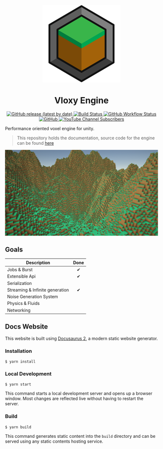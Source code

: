 <p align="center">
  <img src=".github/assets/vloxy_logo.svg" width=256>
  <h1 align="center">Vloxy Engine</h1>
</p>

<p align="center">
  <a href="https://github.com/BLaZeKiLL/VloxyEngine/releases">
    <img alt="GitHub release (latest by date)" src="https://img.shields.io/github/v/release/BLaZeKiLL/VloxyEngine">
  </a>
  <a href="https://github.com/BLaZeKiLL/VloxyEngine/actions">
    <img alt="Build Status" src="https://img.shields.io/github/workflow/status/BLaZeKiLL/VloxyEngine/Build">
  </a>
  <a href="https://blazekill.github.io/vloxy-docs/">
    <img alt="GitHub Workflow Status" src="https://img.shields.io/github/workflow/status/BLaZeKiLL/vloxy-docs/Deploy%20to%20GitHub%20Pages?label=docs">
  </a>
  <a href="https://github.com/BLaZeKiLL/VloxyEngine/blob/main/LICENSE.md">
    <img alt="GitHub" src="https://img.shields.io/github/license/BLaZeKiLL/VloxyEngine">
  </a>
  <a href="https://www.youtube.com/c/CodeBlazeX">
    <img alt="YouTube Channel Subscribers" src="https://img.shields.io/youtube/channel/subscribers/UC_qfPIYfXOvg0SDAc8Z68WA?label=CodeBlaze&style=social">
  </a>
</p>

Performance oriented voxel engine for unity.

> This repository holds the documentation, source code for the engine can be found [here](https://github.com/BLaZeKiLL/VloxyEngine)

<img src=".github/assets/vloxy_engine.png">

## Goals
| Description                     | Done |
|---------------------------------|:----:|
| Jobs & Burst                    |  ✔   |
| Extensible Api                  |  ✔   |
| Serialization                   |      |
| Streaming & Infinite generation |  ✔   |
| Noise Generation System         |      |
| Physics & Fluids                |      |
| Networking                      |      |


## Docs Website

This website is built using [Docusaurus 2](https://docusaurus.io/), a modern static website generator.

### Installation

```
$ yarn install
```

### Local Development

```
$ yarn start
```

This command starts a local development server and opens up a browser window. Most changes are reflected live without having to restart the server.

### Build

```
$ yarn build
```

This command generates static content into the `build` directory and can be served using any static contents hosting service.
